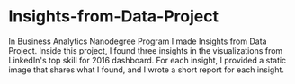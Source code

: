 # Insights-from-Data-Project
In Business Analytics Nanodegree Program I made Insights from Data Project.    Inside this project, I found three insights in the visualizations from LinkedIn's top skill for 2016 dashboard. For each insight, I provided a static image that shares what I found, and I wrote a short report for each insight.
